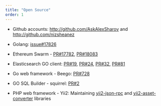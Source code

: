 ```yaml
---
title: "Open Source"
order: 1
---
```


* Github accounts: http://github.com/AskAlexSharov and http://github.com/nizsheanez

* Golang: 
[issue#17826](https://github.com/golang/go/issues/17826)

* Ethereum Swarm - 
[PR#17782](https://github.com/ethereum/go-ethereum/pull/17782), 
[PR#18083](https://github.com/ethereum/go-ethereum/pull/18083)

* Elasticsearch GO client: 
[PR#19](https://github.com/olivere/elastic/pull/19), 
[PR#24](https://github.com/olivere/elastic/pull/24),
[PR#32](https://github.com/olivere/elastic/pull/32),
[PR#81](https://github.com/olivere/elastic/pull/81)

* Go web framework - Beego: 
[PR#728](https://github.com/astaxie/beego/pull/728)

* GO SQL Builder - squirrel: 
[PR#2](https://github.com/yvasiyarov/squirrel/pull/2)

* PHP web framework - Yii2: Maintaining 
[yii2-json-rpc](https://github.com/nizsheanez/yii2-json-rpc) and 
[yii2-asset-converter](https://github.com/nizsheanez/yii2-asset-converter) libraries 